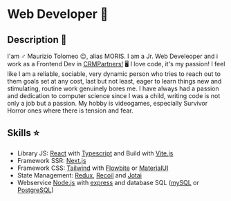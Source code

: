 # Web Developer 🥷

## Description 📒

I'am ♂️ Maurizio Tolomeo 😉, alias MORIS. I am a Jr. Web Develeoper and i work as a Frontend Dev in [CRMPartners!](https://www.crmpartners.it/) 🖥️ I love code, it's my passion! I feel like I am a reliable, sociable, very dynamic person who tries to reach out to them goals set at any cost, last but not least, eager to learn things new and stimulating, routine work genuinely bores me. I have always had a passion and dedication to computer science since I was a child, writing code is not only a job but a passion. My hobby is videogames, especially Survivor Horror ones where there is tension and fear.

## Skills ⭐

- Library JS: [React](https://reactjs.org/) with [Typescript](https://www.typescriptlang.org/) and Build with [Vite.js](https://vitejs.dev/)
- Framework SSR: [Next.js](https://nextjs.org/)
- Framework CSS: [Tailwind](https://tailwindcss.com/) with [Flowbite](https://flowbite.com/) or [MaterialUI](https://mui.com/)
- State Management: [Redux](https://redux.js.org/), [Recoil](https://recoiljs.org/) and [Jotai](https://jotai.org/)
- Webservice [Node.js](https://nodejs.org/en/) with [express](https://expressjs.com/) and database SQL ([mySQL](https://www.mysql.com/it/) or [PostgreSQL](https://www.postgresql.org/))

